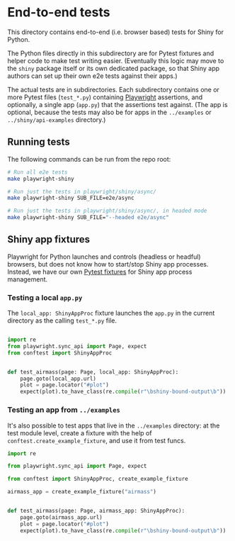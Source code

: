 # End-to-end tests

This directory contains end-to-end (i.e. browser based) tests for Shiny for Python.

The Python files directly in this subdirectory are for Pytest fixtures and helper code
to make test writing easier. (Eventually this logic may move to the `shiny` package
itself or its own dedicated package, so that Shiny app authors can set up their own e2e
tests against their apps.)

The actual tests are in subdirectories. Each subdirectory contains one or more Pytest
files (`test_*.py`) containing [Playwright](https://playwright.dev/python/) assertions,
and optionally, a single app (`app.py`) that the assertions test against. (The app is
optional, because the tests may also be for apps in the `../examples` or `../shiny/api-examples` directory.)

## Running tests

The following commands can be run from the repo root:

```sh
# Run all e2e tests
make playwright-shiny

# Run just the tests in playwright/shiny/async/
make playwright-shiny SUB_FILE=e2e/async

# Run just the tests in playwright/shiny/async/, in headed mode
make playwright-shiny SUB_FILE="--headed e2e/async"
```

## Shiny app fixtures

Playwright for Python launches and controls (headless or headful) browsers, but does not
know how to start/stop Shiny app processes. Instead, we have our own [Pytest
fixtures](https://docs.pytest.org/en/latest/explanation/fixtures.html) for
Shiny app process management.

### Testing a local `app.py`

The `local_app: ShinyAppProc` fixture launches the `app.py` in the current directory
as the calling `test_*.py` file.

```python

import re
from playwright.sync_api import Page, expect
from conftest import ShinyAppProc


def test_airmass(page: Page, local_app: ShinyAppProc):
    page.goto(local_app.url)
    plot = page.locator("#plot")
    expect(plot).to_have_class(re.compile(r"\bshiny-bound-output\b"))
```

### Testing an app from `../examples`

It's also possible to test apps that live in the `../examples` directory: at the test
module level, create a fixture with the help of `conftest.create_example_fixture`, and
use it from test funcs.

```python
import re

from playwright.sync_api import Page, expect

from conftest import ShinyAppProc, create_example_fixture

airmass_app = create_example_fixture("airmass")


def test_airmass(page: Page, airmass_app: ShinyAppProc):
    page.goto(airmass_app.url)
    plot = page.locator("#plot")
    expect(plot).to_have_class(re.compile(r"\bshiny-bound-output\b"))
```
